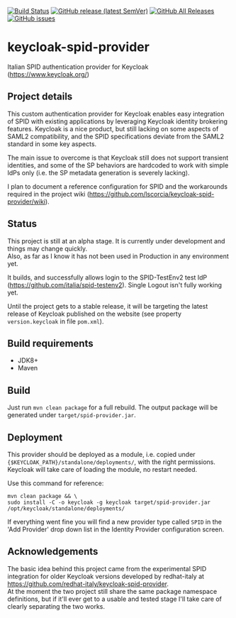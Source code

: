 [![Build Status](https://travis-ci.com/lscorcia/keycloak-spid-provider.svg?branch=master)](https://travis-ci.com/lscorcia/keycloak-spid-provider) 
[![GitHub release (latest SemVer)](https://img.shields.io/github/v/release/lscorcia/keycloak-spid-provider?sort=semver)](https://img.shields.io/github/v/release/lscorcia/keycloak-spid-provider?sort=semver) 
[![GitHub All Releases](https://img.shields.io/github/downloads/lscorcia/keycloak-spid-provider/total)](https://img.shields.io/github/downloads/lscorcia/keycloak-spid-provider/total)
[![GitHub issues](https://img.shields.io/github/issues/lscorcia/keycloak-spid-provider)](https://github.com/lscorcia/keycloak-spid-provider/issues)

# keycloak-spid-provider
Italian SPID authentication provider for Keycloak (https://www.keycloak.org/)

## Project details
This custom authentication provider for Keycloak enables easy integration of SPID 
with existing applications by leveraging Keycloak identity brokering features.
Keycloak is a nice product, but still lacking on some aspects of SAML2 compatibility,
and the SPID specifications deviate from the SAML2 standard in some key aspects.

The main issue to overcome is that Keycloak still does not support transient identities,
and some of the SP behaviors are hardcoded to work with simple IdPs only (i.e. the
SP metadata generation is severely lacking).

I plan to document a reference configuration for SPID and the workarounds required 
in the project wiki (https://github.com/lscorcia/keycloak-spid-provider/wiki).

## Status
This project is still at an alpha stage. It is currently under development 
and things may change quickly.  
Also, as far as I know it has not been used in Production in any environment yet.  

It builds, and successfully allows login to the SPID-TestEnv2 test IdP 
(https://github.com/italia/spid-testenv2). Single Logout isn't fully working yet.

Until the project gets to a stable release, it will be targeting the latest release 
of Keycloak published on the website (see property `version.keycloak` in file `pom.xml`).

## Build requirements
* JDK8+
* Maven

## Build
Just run `mvn clean package` for a full rebuild. The output package will
be generated under `target/spid-provider.jar`.

## Deployment
This provider should be deployed as a module, i.e. copied under
`{$KEYCLOAK_PATH}/standalone/deployments/`, with the right permissions.
Keycloak will take care of loading the module, no restart needed.  

Use this command for reference:  
```
mvn clean package && \
sudo install -C -o keycloak -g keycloak target/spid-provider.jar /opt/keycloak/standalone/deployments/
```

If everything went fine you will find a new provider type called `SPID` in the
'Add Provider' drop down list in the Identity Provider configuration screen.

## Acknowledgements
The basic idea behind this project came from the experimental SPID integration
for older Keycloak versions developed by redhat-italy at 
https://github.com/redhat-italy/keycloak-spid-provider.  
At the moment the two project still share the same package namespace definitions,
but if it'll ever get to a usable and tested stage I'll take care of clearly
separating the two works.
